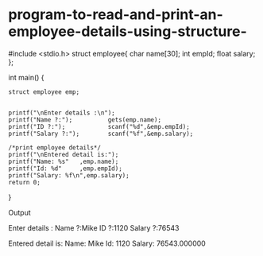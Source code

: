 # program-to-read-and-print-an-employee-details-using-structure-
#include <stdio.h>
struct employee{
    char    name[30];
    int     empId;
    float   salary;
};
 
int main()
{
    
    struct employee emp;
     
    
    printf("\nEnter details :\n");
    printf("Name ?:");          gets(emp.name);
    printf("ID ?:");            scanf("%d",&emp.empId);
    printf("Salary ?:");        scanf("%f",&emp.salary);
     
    /*print employee details*/
    printf("\nEntered detail is:");
    printf("Name: %s"   ,emp.name);
    printf("Id: %d"     ,emp.empId);
    printf("Salary: %f\n",emp.salary);
    return 0;
}


 
Output

Enter details :
Name ?:Mike
ID ?:1120
Salary ?:76543

Entered detail is:
Name: Mike
Id: 1120
Salary: 76543.000000
